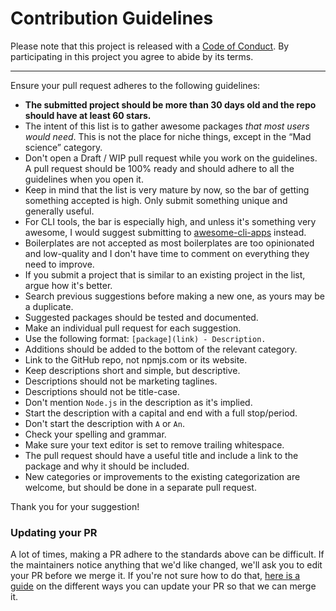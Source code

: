 # Contribution Guidelines

Please note that this project is released with a [Code of Conduct](code-of-conduct.md). By participating in this project you agree to abide by its terms.

---

Ensure your pull request adheres to the following guidelines:

- **The submitted project should be more than 30 days old and the repo should have at least 60 stars.**
- The intent of this list is to gather awesome packages *that most users would need*. This is not the place for niche things, except in the “Mad science” category.
- Don't open a Draft / WIP pull request while you work on the guidelines. A pull request should be 100% ready and should adhere to all the guidelines when you open it.
- Keep in mind that the list is very mature by now, so the bar of getting something accepted is high. Only submit something unique and generally useful. 
- For CLI tools, the bar is especially high, and unless it's something very awesome, I would suggest submitting to [awesome-cli-apps](https://github.com/aharris88/awesome-cli-apps) instead.
- Boilerplates are not accepted as most boilerplates are too opinionated and low-quality and I don't have time to comment on everything they need to improve.
- If you submit a project that is similar to an existing project in the list, argue how it's better.
- Search previous suggestions before making a new one, as yours may be a duplicate.
- Suggested packages should be tested and documented.
- Make an individual pull request for each suggestion.
- Use the following format: `[package](link) - Description.`
- Additions should be added to the bottom of the relevant category.
- Link to the GitHub repo, not npmjs.com or its website.
- Keep descriptions short and simple, but descriptive.
- Descriptions should not be marketing taglines.
- Descriptions should not be title-case.
- Don't mention `Node.js` in the description as it's implied.
- Start the description with a capital and end with a full stop/period.
- Don't start the description with `A` or `An`.
- Check your spelling and grammar.
- Make sure your text editor is set to remove trailing whitespace.
- The pull request should have a useful title and include a link to the package and why it should be included.
- New categories or improvements to the existing categorization are welcome, but should be done in a separate pull request.

Thank you for your suggestion!

### Updating your PR

A lot of times, making a PR adhere to the standards above can be difficult. If the maintainers notice anything that we'd like changed, we'll ask you to edit your PR before we merge it. If you're not sure how to do that, [here is a guide](https://github.com/RichardLitt/knowledge/blob/master/github/amending-a-commit-guide.md) on the different ways you can update your PR so that we can merge it.
